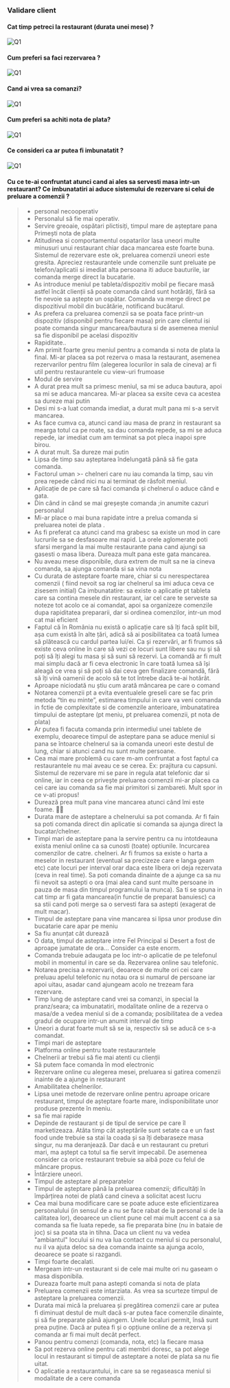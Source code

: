### Validare client

#### Cat timp petreci la restaurant (durata unei mese) ?
![Q1](Q1.PNG)

#### Cum preferi sa faci rezervarea ?
![Q1](Q2.PNG)

#### Cand ai vrea sa comanzi?
![Q1](Q3.PNG)

#### Cum preferi sa achiti nota de plata?
![Q1](Q4.PNG)

#### Ce consideri ca ar putea fi imbunatatit ?
![Q1](Q5.PNG)

#### Cu ce te-ai confruntat atunci cand ai ales sa servesti masa intr-un restaurant? Ce imbunatatiri ai aduce sistemului de rezervare si celui de preluare a comenzii ?

>- personal necooperativ
>- Personalul să fie mai operativ.
>- Servire greoaie, ospătari plictisiți, timpul mare de așteptare pana Primești nota de plata
>- Atitudinea si comportamentul ospatarilor lasa uneori multe minusuri unui restaurant chiar daca mancarea este foarte buna. Sistemul de rezervare este ok, preluarea comenzii uneori este gresita. Apreciez restaurantele unde comenzile sunt preluate pe telefon/aplicatii si imediat alta persoana iti aduce bauturile, iar comanda merge direct la bucatarie.
>- As introduce meniul pe tableta/dispozitiv mobil pe fiecare masă astfel încât clienții să poate comanda când sunt hotărâți, fără sa fie nevoie sa aștepte un ospătar. Comanda va merge direct pe dispozitivul mobil din bucătărie, notificand bucătarul.
>- As prefera ca preluarea comenzii sa se poata face printr-un dispozitiv (disponibil pentru fiecare masa) prin care clientul isi poate comanda singur mancarea/bautura si de asemenea meniul sa fie disponibil pe acelasi dispozitiv
>- Rapiditate..
>- Am primit foarte greu meniul pentru a comanda si nota de plata la final. Mi-ar placea sa pot rezerva o masa la restaurant, asemenea rezervarilor pentru film (alegerea locurilor in sala de cineva) ar fi util pentru restaurantele cu view-uri frumoase
>- Modul de servire
>- A durat prea mult sa primesc meniul, sa mi se aduca bautura, apoi sa mi se aduca mancarea. Mi-ar placea sa exsite ceva ca acestea sa dureze mai putin
>- Desi mi s-a luat comanda imediat, a durat mult pana mi s-a servit mancarea.
>- As face cumva ca, atunci cand iau masa de pranz in restaurant sa mearga totul ca pe roate, sa dau comanda repede, sa mi se aduca repede, iar imediat cum am terminat sa pot pleca inapoi spre birou.
>- A durat mult. Sa dureze mai putin
>- Lipsa de timp sau așteptarea îndelungată până să fie gata comanda.
>- Factorul uman >- chelneri care nu iau comanda la timp, sau vin prea repede când nici nu ai terminat de răsfoit meniul.
>- Aplicație de pe care să faci comanda și chelnerul o aduce când e gata.
>- Din când in când se mai greșește comanda ;in anumite cazuri personalul 
>- Mi-ar place o mai buna rapidate intre a prelua comanda si preluarea notei de plata .
>- As fi preferat ca atunci cand ma grabesc sa existe un mod in care lucrurile sa se desfasoare mai rapid. La orele aglomerate poti sfarsi mergand la mai multe restaurante pana cand ajungi sa gasesti o masa libera. Dureaza mult pana este gata mancarea.
>- Nu aveau mese disponibile, dura extrem de mult sa ne ia cineva comanda, sa ajunga comanda si sa vina nota
>- Cu durata de asteptare foarte mare, chiar si cu nerespectarea comenzii ( fiind nevoit sa rog iar chelnerul sa imi aduca ceva ce zisesem initial) Ca imbunatatire: sa existe o aplicatie pt tableta care sa contina mesele din restaurant, iar cel care te serveste sa noteze tot acolo ce ai comandat, apoi sa organizeze comenzile dupa rapiditatea prepararii, dar si ordinea comenzilor, intr-un mod cat mai eficient
>- Faptul că în România nu există o aplicație care să îți facă split bill, așa cum există în alte țări, adică să ai posibilitatea ca toată lumea să plătească cu cardul partea lui/ei. Ca și rezervări, ar fi frumos să existe ceva online în care să vezi ce locuri sunt libere sau nu și să poți să îți alegi tu masa și să suni să rezervi. La comandă ar fi mult mai simplu dacă ar fi ceva electronic în care toată lumea să își aleagă ce vrea și să poți să dai ceva gen finalizare comandă, fără să îți vină oamenii de acolo să te tot întrebe dacă te-ai hotărât.
>- Aproape niciodată nu știu cum arată mâncarea pe care o comand
>- Notarea comenzii pt a evita eventualele greseli care se fac prin metoda “tin eu minte”, estimarea timpului in care va veni comanda in fctie de complexitate si de comenzile anterioare, imbunatatirea timpului de asteptare (pt meniu, pt preluarea comenzii, pt nota de plata)
>- Ar putea fi facuta comanda prin intermediul unei tablete de exemplu, deoarece timpul de asteptare pana se aduce meniul si pana se întoarce chelnerul sa ia comanda uneori este destul de lung, chiar si atunci cand nu sunt multe persoane.
>- Cea mai mare problemă cu care m-am confruntat a fost faptul ca restaurantele nu mai aveau ce se cerea. Ex: prajitura cu capsuni. Sistemul de rezervare mi se pare in regula atat telefonic dar si online, iar in ceea ce privește preluarea comenzii mi-ar placea ca cei care iau comanda sa fie mai primitori si zambareti. Mult spor in ce v-ati propus!
>- Durează prea mult pana vine mancarea atunci când îmi este foame. 👌🏻
>- Durata mare de asteptare a chelnerului sa pot comanda. Ar fi fain sa poti comanda direct din aplicatie si comanda sa ajunga direct la bucatar/chelner.
>- Timpi mari de asteptare pana la servire pentru ca nu intotdeauna exista meniul online ca sa cunosti (toate) optiunile. Incurcarea comenzilor de catre. chelneri. Ar fi frumos sa existe o harta a meselor in restaurant (eventual sa precizeze care e langa geam etc) cate locuri per interval orar daca este libera ori deja rezervata (ceva in real time). Sa poti comanda dinainte de a ajunge ca sa nu fii nevoit sa astepti o ora (mai alea cand sunt multe persoane in pauza de masa din timpul programului la munca). Sa ti se spuna in cat timp ar fi gata mancarea(in functie de preparat banuiesc) ca sa stii cand poti merge sa o servesti fara sa astepti (exagerat de mult macar).
>- Timpul de asteptare pana vine mancarea si lipsa unor produse din bucatarie care apar pe meniu
>- Sa fiu anunțat cât durează
>- O data, timpul de asteptare intre Fel Principal si Desert a fost de aproape jumatate de ora... Consider ca este enorm.
>- Comanda trebuie adaugata pe loc intr-o aplicatie de pe telefonul mobil in momentul in care se da. Rezervarea online sau telefonic.
>- Notarea precisa a rezervarii, deoarece de multe ori cei care preluau apelul telefonic nu notau ora si numarul de persoane iar apoi uitau, asadar cand ajungeam acolo ne trezeam fara rezervare.
>- Timp lung de asteptare cand vrei sa comanzi, in special la pranz/seara; ca imbunatatiri, modalitate online de a rezerva o masa/de a vedea meniul si de a comanda; posibilitatea de a vedea gradul de ocupare intr-un anumit interval de timp
>- Uneori a durat foarte mult să se ia, respectiv să se aducă ce s-a comandat.
>- Timpi mari de asteptare
>- Platforma online pentru toate restaurantele
>- Chelnerii ar trebui să fie mai atenti cu clienții
>- Să putem face comanda în mod electronic
>- Rezervare online cu alegerea mesei, preluarea si gatirea comenzii inainte de a ajunge in restaurant
>- Amabilitatea chelnerilor.
>- Lipsa unei metode de rezervare online pentru aproape oricare restaurant, timpul de așteptare foarte mare, indisponibilitate unor produse prezente în meniu.
>- sa fie mai rapide
>- Depinde de restaurant și de tipul de service pe care îl marketizeaza. Atâta timp cât așteptările sunt setate ca e un fast food unde trebuie sa stai la coada și sa îți debaraseze masa singur, nu ma deranjează. Dar dacă e un restaurant cu preturi mari, ma aștept ca totul sa fie servit impecabil. De asemenea consider ca orice restaurant trebuie sa aibă poze cu felul de mâncare propus.
>- Întârziere uneori. 
>- Timpul de asteptare al preparatelor
>- Timpul de așteptare până la preluarea comenzii; dificultăți în împărțirea notei de plată cand cineva a solicitat acest lucru
>- Cea mai buna modificare care se poate aduce este eficientizarea personalului (in sensul de a nu se face rabat de la personal si de la calitatea lor), deoarece un client pune cel mai mult accent ca a sa comanda sa fie luata repede, sa fie preparata bine (nu in bataie de joc) si sa poata sta in tihna. Daca un client nu va vedea "ambiantul" locului si nu va lua contact cu meniul si cu personalul, nu il va ajuta deloc sa dea comanda inainte sa ajunga acolo, deoarece se poate si razgandi.
>- Timpi foarte decalati.
>- Mergeam intr-un restaurant si de cele mai multe ori nu gaseam o masa disponibila.
>- Dureaza foarte mult pana astepti comanda si nota de plata
>- Preluarea comenzii este intarziata. As vrea sa scurteze timpul de asteptare la preluarea comenzii.
>- Durata mai mică la preluarea și pregătirea comenzii care ar putea fi diminuat destul de mult dacă s-ar putea face comenzile dinainte, și să fie preparate până ajungem. Unele localuri permit, însă sunt prea puține. Dacă ar putea fi și o opțiune online de a rezerva și comanda ar fi mai mult decât perfect.
>- Panou pentru comenzi (comanda, nota, etc) la fiecare masa
>- Sa pot rezerva online pentru cati membri doresc, sa pot alege locul in restaurant si timpul de asteptare a notei de plata sa nu fie uitat.
>- O aplicatie a restaurantului, in care sa se regaseasca meniul si modalitate de a cere comanda



